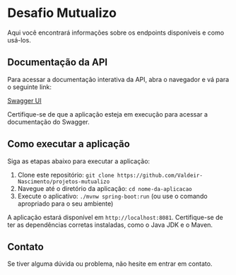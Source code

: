 # Desafio Mutualizo

Aqui você encontrará informações sobre os endpoints disponíveis e como usá-los.

## Documentação da API

Para acessar a documentação interativa da API, abra o navegador e vá para o seguinte link:

[Swagger UI](http://localhost:8081/swagger-ui/index.html)

Certifique-se de que a aplicação esteja em execução para acessar a documentação do Swagger.

## Como executar a aplicação

Siga as etapas abaixo para executar a aplicação:

1. Clone este repositório: `git clone https://github.com/Valdeir-Nascimento/projetos-mutualizo`
2. Navegue até o diretório da aplicação: `cd nome-da-aplicacao`
3. Execute o aplicativo: `./mvnw spring-boot:run` (ou use o comando apropriado para o seu ambiente)

A aplicação estará disponível em `http://localhost:8081`. Certifique-se de ter as dependências corretas instaladas, como o Java JDK e o Maven.

## Contato

Se tiver alguma dúvida ou problema, não hesite em entrar em contato.
